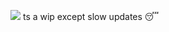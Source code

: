 ![](https://file.garden/aIrFR9W4twp1wUOQ/a451ff006c9382e706f5c2f4137747f2%20(1).gif) 
ts a wip except slow updates 😴
